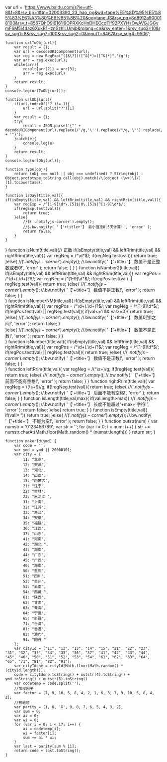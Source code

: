  var url = 'https://www.baidu.com/s?ie=utf-8&f=8&rsv_bp=1&tn=02003390_23_hao_pg&wd=tape%E5%8D%95%E5%85%83%E6%A3%80%E6%B5%8B%20&oq=tape.JS&rsv_pq=8d8912a900018103&rsv_t=8567QhO9l6161i9OPRXKcHnDHECcdTlf92PXYHsOwAVGJGGvmF6M5i4daz6XukR1HznSzhlLUmjb&rqlang=cn&rsv_enter=1&rsv_sug3=10&rsv_sug1=8&rsv_sug7=100&rsv_sug2=0&inputT=8467&rsv_sug4=9506';

    function urlToObj(url){
        var result = {};
        var url = decodeURIComponent(url);
        var reg = new RegExp("([&\?])([^&]*)=([^&]*)",'ig');
        var arr = reg.exec(url);
        while(arr){
            result[arr[2]] = arr[3];
            arr = reg.exec(url)
        }
        return result;
    }
    console.log(urlToObj(url));

    function urlObj(url){
        if(url.indexOf('?')!=-1){
            url = url.split("?")[1]
        }
        var result = {};
        try{
            result = JSON.parse('{"' + decodeURIComponent(url).replace(/'/g,'\'').replace(/"/g,'\"').replace(/&/g,'","').replace(/=/g,'":"') + '"}');
        }catch(e){
            console.log(e)
        }
        return result;
    }
    console.log(urlObj(url));

    function type(obj){
        return (obj === null || obj === undefined) ? String(obj) : Object.prototype.toString.call(obj).match(/\[object (\w+)\]/)[1].toLowerCase()
    }

    function isDay(title,val){
	if(isEmpty(title,val) && leftRrim(title,val) && rightRrim(title,val)){
		var regExp = /^[1-9]\d*\.[5]$|0\.[5]$|^[1-9]\d*$/;
		if(regExp.test(val)){
	        return true;
	    }else{
	    	//$('.notifyjs-corner').empty();
	    	//$.bw.notify( '【'+title+'】 最小值按0.5天计算!', 'error' );
	        return false;
	    }
	}	
}
function isNum(title,val){// 正数 
	if(isEmpty(title,val) && leftRrim(title,val) && rightRrim(title,val)){
		var regNeg = /^\d*$/; 
	    if(regNeg.test(val)){
	        return true;
	    }else{
	    	//$('.notifyjs-corner').empty();
	    	//$.bw.notify( '【'+title+'】 数值不是正整数或者0!', 'error' );
	        return false;
	    }
	} 
}
function isNumber2(title,val){
	if(isEmpty(title,val) && leftRrim(title,val) && rightRrim(title,val)){
		var regPos = /^\d+(\.\d+)?$/; 
	    var regNeg = /^[1-9]\d*$/; 
	    if(regPos.test(val) || regNeg.test(val)){
	        return true;
	    }else{
	    	//$('.notifyjs-corner').empty();
	    	//$.bw.notify( '【'+title+'】 数值不是正数!', 'error' );
	        return false;
	    }
	}  
}
function isNumberNM(title,val){
	if(isEmpty(title,val) && leftRrim(title,val) && rightRrim(title,val)){
		var regPos = /^\d+(\.\d+)?$/; 
	    var regNeg = /^[1-9]\d*$/; 
	    if(regPos.test(val) || regNeg.test(val)){
	    	if(val<=1 && val>=0){
	    		return true;
	    	}else{
	    		//$('.notifyjs-corner').empty();
		    	//$.bw.notify( '【'+title+'】 数值0到1之间!', 'error' );
		        return false;
	    	}    
	    }else{
	    	//$('.notifyjs-corner').empty();
	    	//$.bw.notify( '【'+title+'】 数值不是正数!', 'error' );
	        return false;
	    }
	}  
}
function isNumber(title,val){
	if(isEmpty(title,val) && leftRrim(title,val) && rightRrim(title,val)){
		var regPos = /^\d+(\.\d+)?$/; 
	    var regNeg = /^[1-9]\d*$/; 
	    if(regPos.test(val) || regNeg.test(val)){
	        return true;
	    }else{
	    	//$('.notifyjs-corner').empty();
	    	//$.bw.notify( '【'+title+'】 数值不是正数!', 'error' );
	        return false;
	    }
	}  
}
function leftRrim(title,val){
    var regNeg = /(^\s+)/g; 
    if(!regNeg.test(val)){
        return true;
    }else{
    	//$('.notifyjs-corner').empty();
    	//$.bw.notify( '【'+title+'】 前面不能有空格!', 'error' );
        return false;
    }
}
function rightRrim(title,val){
    var regNeg = /(\s+$)/g; 
    if(!regNeg.test(val)){
        return true;
    }else{
    	//$('.notifyjs-corner').empty();
    	//$.bw.notify( '【'+title+'】 后面不能有空格!', 'error' );
        return false;
    }
}
function isLength(title,val,max){
	if(val.length>max){
		//$('.notifyjs-corner').empty();
    	//$.bw.notify( '【'+title+'】 长度不能超过'+max+'字符!', 'error' );
        return false;
	}else{
		return true;
	}
}
function isEmpty(title,val){
    if(val!=''){
        return true;
    }else{
    	//$('.notifyjs-corner').empty();
    	//$.bw.notify( '【'+title+'】 不能为空!', 'error' );
        return false;
    }
}
 function outstr(num) {
        var numstr = '0123456789';
        var str = '';
        for (var i = 0; i < num; i++) {
            str += numstr.charAt(Math.floor(Math.random() * (numstr.length)))
        }
        return str;
    }

    function makerId(ymd) {
        var code = '';
        var ymd = ymd || 20000101;
        var city = {
            11: "北京",
            12: "天津",
            13: "河北",
            14: "山西",
            15: "内蒙古",
            21: "辽宁",
            22: "吉林",
            23: "黑龙江 ",
            31: "上海",
            32: "江苏",
            33: "浙江",
            34: "安徽",
            35: "福建",
            36: "江西",
            37: "山东",
            41: "河南",
            42: "湖北 ",
            43: "湖南",
            44: "广东",
            45: "广西",
            46: "海南",
            50: "重庆",
            51: "四川",
            52: "贵州",
            53: "云南",
            54: "西藏 ",
            61: "陕西",
            62: "甘肃",
            63: "青海",
            64: "宁夏",
            65: "新疆",
            71: "台湾",
            81: "香港",
            82: "澳门",
            91: "国外 "
        };
        var cityId = ["11", "12", "13", "14", "15", "21", "22", "23", "31", "32", "33", "34", "35", "36", "37", "41", "42", "43", "44", "45", "46", "50", "51", "52", "53", "54", "61", "62", "63", "64", "65", "71", "81", "82", "91"];
        var cityIdone = cityId[Math.floor(Math.random() * (cityId.length))];
        code = cityIdone.toString() + outstr(4).toString() + ymd.toString() + outstr(3).toString()
        var codetemp = code.split('');
        //加权因子
        var factor = [7, 9, 10, 5, 8, 4, 2, 1, 6, 3, 7, 9, 10, 5, 8, 4, 2];
        //校验位
        var parity = [1, 0, 'X', 9, 8, 7, 6, 5, 4, 3, 2];
        var sum = 0;
        var ai = 0;
        var wi = 0;
        for (var i = 0; i < 17; i++) {
            ai = codetemp[i];
            wi = factor[i];
            sum += ai * wi;
        }
        var last = parity[sum % 11];
        return code + last.toString();
    }